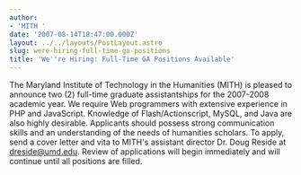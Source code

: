 ```yaml
---
author:
- 'MITH '
date: '2007-08-14T18:47:00.000Z'
layout: ../../layouts/PostLayout.astro
slug: were-hiring-full-time-ga-positions
title: 'We''re Hiring: Full-Time GA Positions Available'
---
```


The Maryland Institute of Technology in the Humanities (MITH) is pleased to announce two (2) full-time graduate assistantships for the 2007-2008 academic year. We require Web programmers with extensive experience in PHP and JavaScript. Knowledge of Flash/Actionscript, MySQL, and Java are also highly desirable. Applicants should possess strong communication skills and an understanding of the needs of humanities scholars. To apply, send a cover letter and vita to MITH's assistant director Dr. Doug Reside at dreside@umd.edu. Review of applications will begin immediately and will continue until all positions are filled.